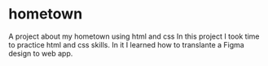 # hometown
A project about my hometown using html and css
In this project I took time to practice html and css skills. In it I learned how to translante a Figma design to web app.
